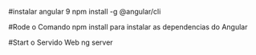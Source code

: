 #instalar angular 9
npm install -g @angular/cli

#Rode o Comando
npm install para instalar as dependencias do Angular

#Start o Servido Web 
ng server
